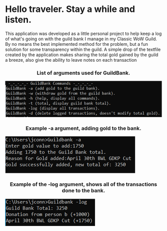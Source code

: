 <h1>Hello traveler. Stay a while and listen.</h1>
This application was developed as a little personal project to help keep a log of what's going on with the guild bank I manage in my Classic WoW Guild. By no means the best implemented method for the problem, but a fun solution for some transparency within the guild. A simple drop of the textfile created by the application makes sharing the total gold gained by the guild a breeze, also give the ability to leave notes on each transaction
<p align="center">
  <h3 align="center">List of arguments used for GuildBank.</h3>
  <img  src="https://github.com/Jconnorcheney/BankApp/blob/master/Images/commands.png">
</p>
<p align="center">
  <h3 align="center">Example -a argument, adding gold to the bank. </h3>
  <img src="https://github.com/Jconnorcheney/BankApp/blob/master/Images/dashACommand.PNG">
</p>
<p align="center">
  <h3 align="center">Example of the -log argument, shows all of the transactions done to the bank.</h3>
  <img src="https://github.com/Jconnorcheney/BankApp/blob/master/Images/logCommand.PNG">
</p>
